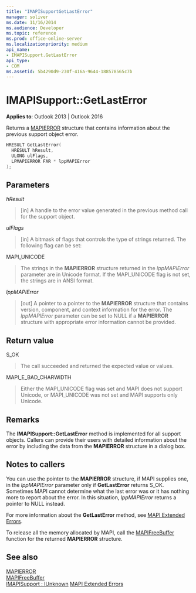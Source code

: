 ```yaml
---
title: "IMAPISupportGetLastError" 
manager: soliver
ms.date: 11/16/2014
ms.audience: Developer
ms.topic: reference
ms.prod: office-online-server
ms.localizationpriority: medium
api_name:
- IMAPISupport.GetLastError
api_type:
- COM
ms.assetid: 5b4290d9-230f-416a-9644-188578565c7b
---
```


# IMAPISupport::GetLastError

**Applies to**: Outlook 2013 | Outlook 2016
 
Returns a [MAPIERROR](mapierror.md) structure that contains information about the previous support object error.
 
```cpp
HRESULT GetLastError(
  HRESULT hResult,
  ULONG ulFlags,
  LPMAPIERROR FAR * lppMAPIError
);
```

## Parameters

 _hResult_
  
> [in] A handle to the error value generated in the previous method call for the support object.

 _ulFlags_
  
> [in] A bitmask of flags that controls the type of strings returned. The following flag can be set:

MAPI_UNICODE
  
> The strings in the **MAPIERROR** structure returned in the _lppMAPIError_ parameter are in Unicode format. If the MAPI_UNICODE flag is not set, the strings are in ANSI format.

 _lppMAPIError_
  
> [out] A pointer to a pointer to the **MAPIERROR** structure that contains version, component, and context information for the error. The _lppMAPIError_ parameter can be set to NULL if a **MAPIERROR** structure with appropriate error information cannot be provided.

## Return value

S_OK
  
> The call succeeded and returned the expected value or values.

MAPI_E_BAD_CHARWIDTH
  
> Either the MAPI_UNICODE flag was set and MAPI does not support Unicode, or MAPI_UNICODE was not set and MAPI supports only Unicode.

## Remarks

The **IMAPISupport::GetLastError** method is implemented for all support objects. Callers can provide their users with detailed information about the error by including the data from the **MAPIERROR** structure in a dialog box.
  
## Notes to callers

You can use the pointer to the **MAPIERROR** structure, if MAPI supplies one, in the _lppMAPIError_ parameter only if **GetLastError** returns S_OK. Sometimes MAPI cannot determine what the last error was or it has nothing more to report about the error. In this situation, _lppMAPIError_ returns a pointer to NULL instead.
  
For more information about the **GetLastError** method, see [MAPI Extended Errors](mapi-extended-errors.md).
  
To release all the memory allocated by MAPI, call the [MAPIFreeBuffer](mapifreebuffer.md) function for the returned **MAPIERROR** structure.
  
## See also

[MAPIERROR](mapierror.md)  
[MAPIFreeBuffer](mapifreebuffer.md)  
[IMAPISupport : IUnknown](imapisupportiunknown.md)
[MAPI Extended Errors](mapi-extended-errors.md)
